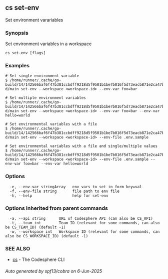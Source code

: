 ## cs set-env

Set environment varariables

### Synopsis

Set environment variables in a workspace

```
cs set-env [flags]
```

### Examples

```
# Set single environment variable
$ /home/runner/.cache/go-build/14/142566baf6f47b381ccbdff9218d5f9501b1be7b016f5d73eacb871e2ca47b86-d/main set-env --workspace <workspace-id> --env-var foo=bar

# Set multiple environment variables
$ /home/runner/.cache/go-build/14/142566baf6f47b381ccbdff9218d5f9501b1be7b016f5d73eacb871e2ca47b86-d/main set-env --workspace <workspace-id> --env-var foo=bar --env-var hello=world

# Set environmental variables with a file
$ /home/runner/.cache/go-build/14/142566baf6f47b381ccbdff9218d5f9501b1be7b016f5d73eacb871e2ca47b86-d/main set-env --workspace <workspace-id> --env-file .env.sample 

# Set environmental variables with a file and single/multiple values
$ /home/runner/.cache/go-build/14/142566baf6f47b381ccbdff9218d5f9501b1be7b016f5d73eacb871e2ca47b86-d/main set-env --workspace <workspace-id> --env-file .env.sample --env-var foo=bar --env-var hello=world
```

### Options

```
  -e, --env-var stringArray   env vars to set in form key=val
  -f, --env-file string       file path to env file
  -h, --help                  help for set-env
```

### Options inherited from parent commands

```
  -a, --api string      URL of Codesphere API (can also be CS_API)
  -t, --team int        Team ID (relevant for some commands, can also be CS_TEAM_ID) (default -1)
  -w, --workspace int   Workspace ID (relevant for some commands, can also be CS_WORKSPACE_ID) (default -1)
```

### SEE ALSO

* [cs](cs.md)	 - The Codesphere CLI

###### Auto generated by spf13/cobra on 6-Jun-2025
